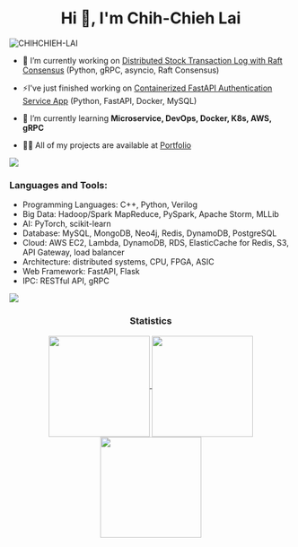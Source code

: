 <h1 align="center">Hi 👋, I'm Chih-Chieh Lai</h1>
<p align="left"> <img src="https://komarev.com/ghpvc/?username=CHIHCHIEH-LAI&label=Profile%20views&color=0e75b6&style=flat" alt="CHIHCHIEH-LAI" /> </p>

- 🔭 I’m currently working on [Distributed Stock Transaction Log with Raft Consensus](https://github.com/CHIHCHIEH-LAI/StockTrading-ConsensusRaft) (Python, gRPC, asyncio, Raft Consensus)
- ⚡I've just finished working on [Containerized FastAPI Authentication Service App](https://github.com/CHIHCHIEH-LAI/fastapi-authentication-service) (Python, FastAPI, Docker, MySQL)
- 🌱 I’m currently learning **Microservice, DevOps, Docker, K8s, AWS, gRPC**


- 👨‍💻 All of my projects are available at [Portfolio](https://github.com/CHIHCHIEH-LAI/Portfolio)

<div> <a href="https://github.com/CHIHCHIEH-LAI" target="_blank"><img src="https://img.shields.io/badge/GitHub-100000?style=for-the-badge&logo=github&logoColor=white" target="_blank"></a>

</td></tr></table> 
</div><h3 align="left">Languages and Tools:</h3>
<p align="left">
  
- Programming Languages: C++, Python, Verilog
- Big Data: Hadoop/Spark MapReduce, PySpark, Apache Storm, MLLib
- AI: PyTorch, scikit-learn
- Database: MySQL, MongoDB, Neo4j, Redis, DynamoDB, PostgreSQL
- Cloud: AWS EC2, Lambda, DynamoDB, RDS, ElasticCache for Redis, S3, API Gateway, load balancer
- Architecture: distributed systems, CPU, FPGA, ASIC
- Web Framework: FastAPI, Flask
- IPC: RESTful API, gRPC

<img src="https://user-images.githubusercontent.com/73097560/115834477-dbab4500-a447-11eb-908a-139a6edaec5c.gif"><h3 align="center">Statistics</h3>
<div align="center">
<a href="https://github.com/CHIHCHIEH-LAI">
<img align="center" src="http://github-profile-summary-cards.vercel.app/api/cards/stats?username=CHIHCHIEH-LAI&theme=2077" height="180em" />
<img align="center" src="http://github-profile-summary-cards.vercel.app/api/cards/most-commit-language?username=CHIHCHIEH-LAI&theme=2077" height="180em" />
<img align="center" src="http://github-profile-summary-cards.vercel.app/api/cards/profile-details?username=CHIHCHIEH-LAI&theme=2077" height="180em" />
</div>
